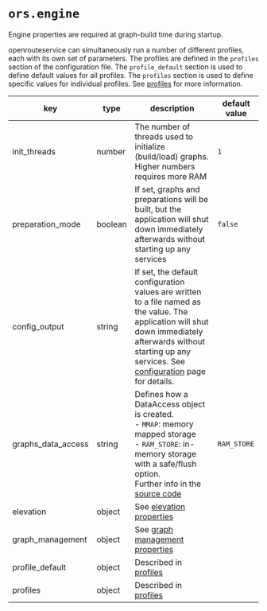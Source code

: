 # `ors.engine`

Engine properties are required at graph-build time during startup.

openrouteservice can simultaneously run a number of different profiles, each with its own set of parameters. The
profiles are defined in the `profiles` section of the configuration file. The `profile_default` section is used to
define default values for all profiles. The `profiles` section is used to define specific values for individual
profiles. See [profiles](/run-instance/configuration/engine/profiles/index.md) for more information.

| key                | type    | description                                                                                                                                                                                                                                                                                          | default value |
|--------------------|---------|------------------------------------------------------------------------------------------------------------------------------------------------------------------------------------------------------------------------------------------------------------------------------------------------------|---------------|
| init_threads       | number  | The number of threads used to initialize (build/load) graphs. Higher numbers requires more RAM                                                                                                                                                                                                       | `1`           |
| preparation_mode   | boolean | If set, graphs and preparations will be built, but the application will shut down immediately afterwards without starting up any services                                                                                                                                                            | `false`       |
| config_output      | string  | If set, the default configuration values are written to a file named as the value. The application will shut down immediately afterwards without starting up any services. See [configuration](/run-instance/configuration/how-to-configure.md#configuration-defaults-output) page for details.      |               |
| graphs_data_access | string  | Defines how a DataAccess object is created. <br> - `MMAP`: memory mapped storage <br> - `RAM_STORE`: in-memory storage with a safe/flush option.<br> Further info in the [source code](https://github.com/GIScience/graphhopper/blob/ors_4.0/core/src/main/java/com/graphhopper/storage/DAType.java) | `RAM_STORE`   |
| elevation          | object  | See [elevation properties](elevation.md)                                                                                                                                                                                                                                                             |               |
| graph_management   | object  | See [graph management properties](graph-management.md)                                                                                                                                                                                                                                               |               |
| profile_default    | object  | Described in [profiles](/run-instance/configuration/engine/profiles/index.md)                                                                                                                                                                                                                        |               |
| profiles           | object  | Described in [profiles](/run-instance/configuration/engine/profiles/index.md)                                                                                                                                                                                                                        |               |

